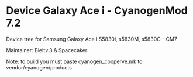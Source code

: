 Device Galaxy Ace i - CyanogenMod 7.2
=====================================

Device tree for Samsung Galaxy Ace i S5830i, s5830M, s5830C - CM7

Maintainer: Bieltv.3 & Spacecaker

Note: to build you must paste cyanogen_cooperve.mk to vendor/cyanogen/products
